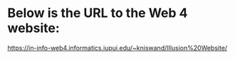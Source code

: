 # Below is the URL to the Web 4 website:
https://in-info-web4.informatics.iupui.edu/~kniswand/Illusion%20Website/
